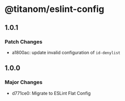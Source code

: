 # @titanom/eslint-config

## 1.0.1

### Patch Changes

- a1800ac: update invalid configuration of `id-denylist`

## 1.0.0

### Major Changes

- d771ce0: Migrate to ESLint Flat Config
